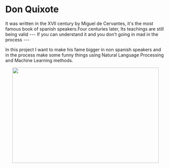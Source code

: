 # Don Quixote

It was written in the XVII century by Miguel de Cervantes, it's the most famous book of spanish speakers.Four centuries later,  Its teachings are still being valid --- If you can understand it and you don't going in mad in the process ---

In this project I want to make his fame bigger in non spanish speakers and in the process make some funny things using Natural Language Processing and Machine Learning methods.


<p align="center">
  <img width="460" height="300" src="https://media.wsimag.com/attachments/c2a0ef37123a1bedd95b8f8ba5977305d6e64456/store/fill/690/518/4cd0b748631dc0365126d9caa5498ed632175fbdebab27b6dbbd02825059/Don-Quijote-el-Caballero-de-la-Triste-Figura.jpg">
</p>


